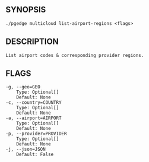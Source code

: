 ## SYNOPSIS
    ./pgedge multicloud list-airport-regions <flags>
 
## DESCRIPTION
    List airport codes & corresponding provider regions.
 
## FLAGS
    -g, --geo=GEO
        Type: Optional[]
        Default: None
    -c, --country=COUNTRY
        Type: Optional[]
        Default: None
    -a, --airport=AIRPORT
        Type: Optional[]
        Default: None
    -p, --provider=PROVIDER
        Type: Optional[]
        Default: None
    -j, --json=JSON
        Default: False
